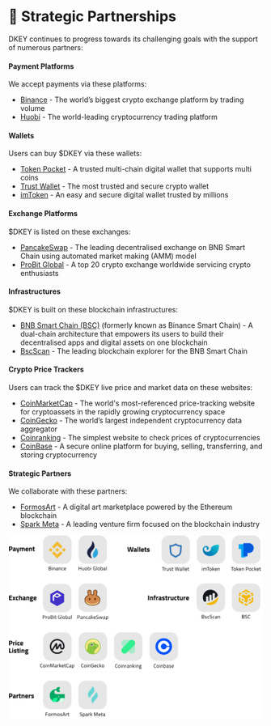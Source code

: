 # 🤝 Strategic Partnerships

DKEY continues to progress towards its challenging goals with the support of numerous partners:



#### Payment Platforms&#x20;

We accept payments via these platforms:&#x20;

* [Binance](https://www.binance.com/) - The world’s biggest crypto exchange platform by trading volume&#x20;
* [Huobi](https://www.huobi.com/en-us/) - The world-leading cryptocurrency trading platform&#x20;



#### Wallets&#x20;

Users can buy $DKEY via these wallets:&#x20;

* [Token Pocket](https://www.tokenpocket.pro/) - A trusted multi-chain digital wallet that supports multi coins&#x20;
* [Trust Wallet](https://trustwallet.com/) - The most trusted and secure crypto wallet&#x20;
* [imToken](https://token.im/) - An easy and secure digital wallet trusted by millions&#x20;



#### Exchange Platforms&#x20;

$DKEY is listed on these exchanges:&#x20;

* [PancakeSwap](https://pancakeswap.finance/info/token/0xf3ed4770e6efe9168c3f2f50a6d9d0f97a550df1) - The leading decentralised exchange on BNB Smart Chain using automated market making (AMM) model&#x20;
* [ProBit Global](https://www.probit.com/app/exchange/DKEY-USDT) - A top 20 crypto exchange worldwide servicing crypto enthusiasts&#x20;



#### Infrastructures&#x20;

$DKEY is built on these blockchain infrastructures:&#x20;

* [BNB Smart Chain (BSC)](https://www.bnbchain.world/en/smartChain) (formerly known as Binance Smart Chain) - A dual-chain architecture that empowers its users to build their decentralised apps and digital assets on one blockchain&#x20;
* [BscScan](https://bscscan.com/token/0xf3ed4770e6efe9168c3f2f50a6d9d0f97a550df1) - The leading blockchain explorer for the BNB Smart Chain&#x20;



#### Crypto Price Trackers&#x20;

Users can track the $DKEY live price and market data on these websites:&#x20;

* [CoinMarketCap](https://coinmarketcap.com/currencies/dkey-bank/) - The world's most-referenced price-tracking website for cryptoassets in the rapidly growing cryptocurrency space&#x20;
* [CoinGecko](https://www.coingecko.com/en/coins/dkey-bank) - The world’s largest independent cryptocurrency data aggregator &#x20;
* [Coinranking](https://coinranking.com/coin/E8rWjAxcb+dkeybank-dkey) - The simplest website to check prices of cryptocurrencies &#x20;
* [CoinBase](https://www.coinbase.com/price/dkey-bank) - A secure online platform for buying, selling, transferring, and storing cryptocurrency&#x20;



#### Strategic Partners

We collaborate with these partners:

* [FormosArt](https://www.formosart.io/store/dkey) - A digital art marketplace powered by the Ethereum blockchain&#x20;
* [Spark Meta](https://www.sparkmeta.info/) - A leading venture firm focused on the blockchain industry&#x20;



![](../.gitbook/assets/strategy-partner.png)



